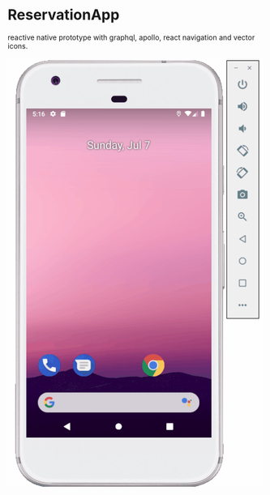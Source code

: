 # ReservationApp

reactive native prototype with graphql, apollo, react navigation and vector icons.

![image](https://github.com/aurlian/ReservationApp/blob/master/assets/reservations.gif)
